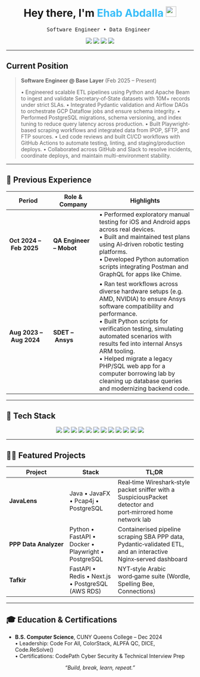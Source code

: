 
<h1 align="center">Hey there, I'm <span style="color:#38bdf8;">Ehab Abdalla</span> <img src="https://media.giphy.com/media/hvRJCLFzcasrR4ia7z/giphy.gif" width="28"/></h1>
<p align="center"><samp>Software Engineer • Data Engineer </samp></p>

<p align="center">
  <a href="mailto:ehababdalla03@gmail.com"><img src="https://img.shields.io/badge/Email-D14836?style=for-the-badge&logo=gmail&logoColor=white"/></a>
  <a href="https://www.linkedin.com/in/ehab-abdalla-04ab411b3/"><img src="https://img.shields.io/badge/LinkedIn-0A66C2?style=for-the-badge&logo=linkedin&logoColor=white"/></a>
  <a href="https://github.com/ehab20011"><img src="https://img.shields.io/badge/GitHub-181717?style=for-the-badge&logo=github&logoColor=white"/></a>
  <a href="https://ehab.us"><img src="https://img.shields.io/badge/Portfolio-38bdf8?style=for-the-badge&logo=vercel&logoColor=white"/></a>
</p>

---

## Current Position

> **Software Engineer @ Base Layer** (Feb 2025 – Present)
>
> • Engineered scalable ETL pipelines using Python and Apache Beam to ingest and validate Secretary‑of‑State datasets with 10M+ records under strict SLAs.
> • Integrated Pydantic validation and Airflow DAGs to orchestrate GCP Dataflow jobs and ensure schema integrity.
> • Performed PostgreSQL migrations, schema versioning, and index tuning to reduce query latency across production.
> • Built Playwright-based scraping workflows and integrated data from IPOP, SFTP, and FTP sources.
> • Led code reviews and built CI/CD workflows with GitHub Actions to automate testing, linting, and staging/production deploys.
> • Collaborated across GitHub and Slack to resolve incidents, coordinate deploys, and maintain multi-environment stability.

---

## 💼 Previous Experience

| Period                               | Role & Company          | Highlights                                                                                                                                               |
| ------------------------------------ | ----------------------- | -------------------------------------------------------------------------------------------------------------------------------------------------------- |
| <strong>Oct 2024 – Feb 2025</strong> | **QA Engineer – Mobot** | • Performed exploratory manual testing for iOS and Android apps across real devices.<br/>• Built and maintained test plans using AI‑driven robotic testing platforms.<br/>• Developed Python automation scripts integrating Postman and GraphQL for apps like Chime. |
| <strong>Aug 2023 – Aug 2024</strong> | **SDET – Ansys**        | • Ran test workflows across diverse hardware setups (e.g. AMD, NVIDIA) to ensure Ansys software compatibility and performance.<br/>• Built Python scripts for verification testing, simulating automated scenarios with results fed into internal Ansys ARM tooling.<br/>• Helped migrate a legacy PHP/SQL web app for a computer borrowing lab by cleaning up database queries and modernizing backend code. |
---

## 🧰 Tech Stack

<p align="center">
  <img src="https://img.shields.io/badge/Python-3776AB?style=for-the-badge&logo=python&logoColor=white"/>
  <img src="https://img.shields.io/badge/Java-007396?style=for-the-badge&logo=openjdk&logoColor=white"/>
  <img src="https://img.shields.io/badge/C++-00599C?style=for-the-badge&logo=c%2B%2B&logoColor=white"/>
  <img src="https://img.shields.io/badge/JavaScript-F7DF1E?style=for-the-badge&logo=javascript&logoColor=black"/>
  <img src="https://img.shields.io/badge/TypeScript-3178C6?style=for-the-badge&logo=typescript&logoColor=white"/>
  <img src="https://img.shields.io/badge/React-61DAFB?style=for-the-badge&logo=react&logoColor=black"/>
  <img src="https://img.shields.io/badge/Next.js-000000?style=for-the-badge&logo=nextdotjs&logoColor=white"/>
  <img src="https://img.shields.io/badge/Docker-2496ED?style=for-the-badge&logo=docker&logoColor=white"/>
  <img src="https://img.shields.io/badge/Kubernetes-326CE5?style=for-the-badge&logo=kubernetes&logoColor=white"/>
  <img src="https://img.shields.io/badge/Airflow-017CEE?style=for-the-badge&logo=apacheairflow&logoColor=white"/>
  <img src="https://img.shields.io/badge/PostgreSQL-4169E1?style=for-the-badge&logo=postgresql&logoColor=white"/>
  <img src="https://img.shields.io/badge/MongoDB-47A248?style=for-the-badge&logo=mongodb&logoColor=white"/>
</p>

---

## 🧑‍💻 Featured Projects

| Project               | Stack                                               | TL;DR                                                                                                           |
| --------------------- | --------------------------------------------------- | --------------------------------------------------------------------------------------------------------------- |
| **JavaLens**          | Java • JavaFX • Pcap4j • PostgreSQL                 | Real‑time Wireshark‑style packet sniffer with a SuspiciousPacket detector and port‑mirrored home network lab    |
| **PPP Data Analyzer** | Python • FastAPI • Docker • Playwright • PostgreSQL | Containerised pipeline scraping SBA PPP data, Pydantic‑validated ETL, and an interactive Nginx‑served dashboard |
| **Tafkir**            | FastAPI • Redis • Next.js • PostgreSQL (AWS RDS)    | NYT‑style Arabic word‑game suite (Wordle, Spelling Bee, Connections)                                            |

---

## 🎓 Education & Certifications

* **B.S. Computer Science**, CUNY Queens College – Dec 2024<br/>
  • Leadership: Code For All, ColorStack, ALPFA QC, DICE, Code.ReSolve()<br/>
  • Certifications: CodePath Cyber Security & Technical Interview Prep


<p align="center"><i>“Build, break, learn, repeat.”</i></p>
